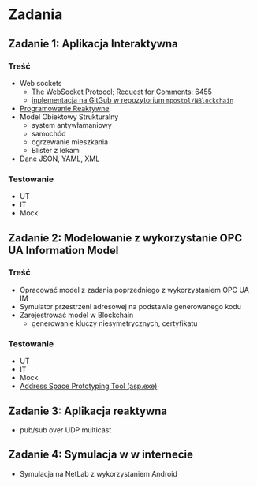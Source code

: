 # Zadania

## Zadanie 1: Aplikacja Interaktywna 

### Treść

- Web sockets
  - [The WebSocket Protocol; Request for Comments: 6455](https://tools.ietf.org/html/rfc6455)
  - [inplementacja na GitGub w repozytorium `mpostol/NBlockchain`](https://github.com/mpostol/NBlockchain) 
- [Programowanie Reaktywne](https://github.com/mpostol/TP/tree/master/AdaptiveProgramming/ConcurrentProgramming)
- Model Obiektowy Strukturalny
  - system antywłamaniowy
  - samochód
  - ogrzewanie mieszkania
  - Blister z lekami
- Dane JSON, YAML, XML

### Testowanie

- UT
- IT
- Mock

## Zadanie 2: Modelowanie z wykorzystanie OPC UA Information Model

### Treść

- Opracować model z zadania poprzedniego z wykorzystaniem OPC UA IM
- Symulator przestrzeni adresowej na podstawie generowanego kodu
- Zarejestrować model w Blockchain
  - generowanie kluczy niesymetrycznych, certyfikatu

### Testowanie

- UT
- IT
- Mock
- [Address Space Prototyping Tool (asp.exe)](https://commsvr.gitbook.io/ooi/semantic-data-processing/addressspacecompliancetesttool/uamodeldesignexport)

## Zadanie 3: Aplikacja reaktywna

- pub/sub over UDP multicast

## Zadanie 4: Symulacja w w internecie

- Symulacja na NetLab z wykorzystaniem Android